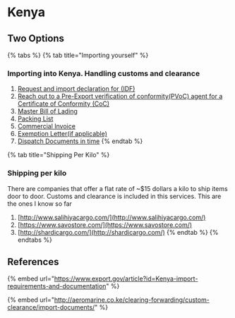 # Kenya

## Two Options

{% tabs %}
{% tab title="Importing yourself" %}
### **Importing into Kenya. Handling customs and clearance**

1. [Request and import declaration for \(IDF\)](import-declaration-forms-idf.md)
2. [Reach out to a Pre-Export verification of conformity\(PVoC\) agent for a Certificate of Conformity \(CoC\)](untitled-3.md)
3. [Master Bill of Lading](untitled-2.md)
4. [Packing List](untitled-1.md)
5. [Commercial Invoice](untitled.md)
6. [Exemption Letter\(if applicable\)](exemption-letter-if-applicable.md)
7. [Dispatch Documents in time](dispatch-documents-in-time.md)
{% endtab %}

{% tab title="Shipping Per Kilo" %}
### Shipping per kilo

There are companies that offer a flat rate of ~$15 dollars a kilo to ship items door to door. Customs and clearance is included in this services. This are the ones I know so far

1. [http://www.salihiyacargo.com/](http://www.salihiyacargo.com/)
2. [https://www.savostore.com/](https://www.savostore.com/)
3. [http://shardicargo.com/](http://shardicargo.com/)
{% endtab %}
{% endtabs %}

### 

## References

{% embed url="https://www.export.gov/article?id=Kenya-import-requirements-and-documentation" %}

{% embed url="http://aeromarine.co.ke/clearing-forwarding/custom-clearance/import-documents/" %}

